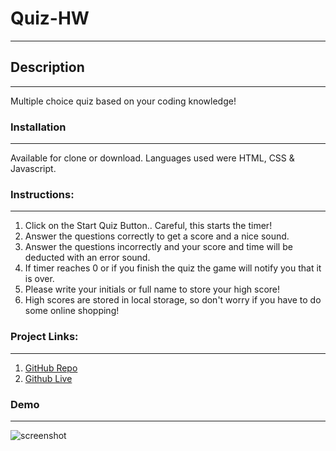 # Quiz-HW

---

## Description

---

Multiple choice quiz based on your coding knowledge!

### Installation

---

Available for clone or download. Languages used were HTML, CSS & Javascript.

### Instructions:

---

1. Click on the Start Quiz Button.. Careful, this starts the timer!
2. Answer the questions correctly to get a score and a nice sound.
3. Answer the questions incorrectly and your score and time will be deducted with an error sound.
4. If timer reaches 0 or if you finish the quiz the game will notify you that it is over.
5. Please write your initials or full name to store your high score!
6. High scores are stored in local storage, so don't worry if you have to do some online shopping!

### Project Links:

---

1. [GitHub Repo](https://github.com/ramandeeppatwar/Quiz-HW)
2. [Github Live](https://ramandeeppatwar.github.io/Quiz-HW/)

### Demo

---

![screenshot]()
